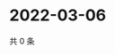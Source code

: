 # 2022-03-06

共 0 条

<!-- BEGIN WEIBO -->
<!-- 最后更新时间 Sun Mar 06 2022 18:15:33 GMT+0800 (China Standard Time) -->

<!-- END WEIBO -->

